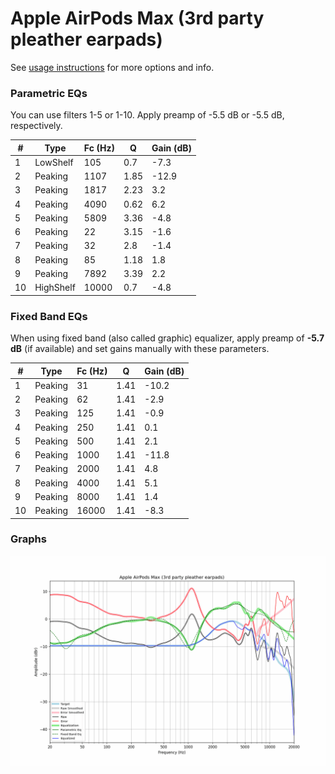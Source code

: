 # Apple AirPods Max (3rd party pleather earpads)
See [usage instructions](https://github.com/jaakkopasanen/AutoEq#usage) for more options and info.

### Parametric EQs
You can use filters 1-5 or 1-10. Apply preamp of -5.5 dB or -5.5 dB, respectively.

|   # | Type      |   Fc (Hz) |    Q |   Gain (dB) |
|-----|-----------|-----------|------|-------------|
|   1 | LowShelf  |       105 | 0.7  |        -7.3 |
|   2 | Peaking   |      1107 | 1.85 |       -12.9 |
|   3 | Peaking   |      1817 | 2.23 |         3.2 |
|   4 | Peaking   |      4090 | 0.62 |         6.2 |
|   5 | Peaking   |      5809 | 3.36 |        -4.8 |
|   6 | Peaking   |        22 | 3.15 |        -1.6 |
|   7 | Peaking   |        32 | 2.8  |        -1.4 |
|   8 | Peaking   |        85 | 1.18 |         1.8 |
|   9 | Peaking   |      7892 | 3.39 |         2.2 |
|  10 | HighShelf |     10000 | 0.7  |        -4.8 |

### Fixed Band EQs
When using fixed band (also called graphic) equalizer, apply preamp of **-5.7 dB** (if available) and set gains manually with these parameters.

|   # | Type    |   Fc (Hz) |    Q |   Gain (dB) |
|-----|---------|-----------|------|-------------|
|   1 | Peaking |        31 | 1.41 |       -10.2 |
|   2 | Peaking |        62 | 1.41 |        -2.9 |
|   3 | Peaking |       125 | 1.41 |        -0.9 |
|   4 | Peaking |       250 | 1.41 |         0.1 |
|   5 | Peaking |       500 | 1.41 |         2.1 |
|   6 | Peaking |      1000 | 1.41 |       -11.8 |
|   7 | Peaking |      2000 | 1.41 |         4.8 |
|   8 | Peaking |      4000 | 1.41 |         5.1 |
|   9 | Peaking |      8000 | 1.41 |         1.4 |
|  10 | Peaking |     16000 | 1.41 |        -8.3 |

### Graphs
![](./Apple%20AirPods%20Max%20(3rd%20party%20pleather%20earpads).png)
